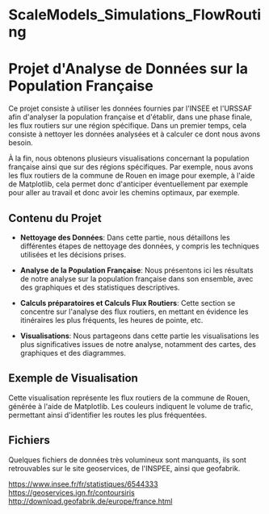 # ScaleModels_Simulations_FlowRouting

# Projet d'Analyse de Données sur la Population Française

Ce projet consiste à utiliser les données fournies par l'INSEE et l'URSSAF afin d'analyser la population française et d'établir, dans une phase finale, les flux routiers sur une région spécifique. Dans un premier temps, cela consiste à nettoyer les données analysées et à calculer ce dont nous avons besoin.

À la fin, nous obtenons plusieurs visualisations concernant la population française ainsi que sur des régions spécifiques. Par exemple, nous avons les flux routiers de la commune de Rouen en image pour exemple, à l'aide de Matplotlib, cela permet donc d'anticiper éventuellement par exemple pour aller au travail et donc avoir les chemins optimaux, par exemple.

## Contenu du Projet

- **Nettoyage des Données**: Dans cette partie, nous détaillons les différentes étapes de nettoyage des données, y compris les techniques utilisées et les décisions prises.

- **Analyse de la Population Française**: Nous présentons ici les résultats de notre analyse sur la population française dans son ensemble, avec des graphiques et des statistiques descriptives.

- **Calculs préparatoires et Calculs Flux Routiers**: Cette section se concentre sur l'analyse des flux routiers, en mettant en évidence les itinéraires les plus fréquents, les heures de pointe, etc.

- **Visualisations**: Nous partageons dans cette partie les visualisations les plus significatives issues de notre analyse, notamment des cartes, des graphiques et des diagrammes.

## Exemple de Visualisation

Cette visualisation représente les flux routiers de la commune de Rouen, générée à l'aide de Matplotlib. Les couleurs indiquent le volume de trafic, permettant ainsi d'identifier les routes les plus fréquentées.

## Fichiers

Quelques fichiers de données très volumineux sont manquants, ils sont retrouvables sur le site geoservices, de l'INSPEE, ainsi que geofabrik.

https://www.insee.fr/fr/statistiques/6544333
https://geoservices.ign.fr/contoursiris
http://download.geofabrik.de/europe/france.html
